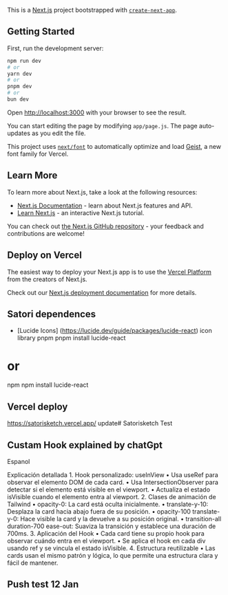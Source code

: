 This is a [Next.js](https://nextjs.org) project bootstrapped with [`create-next-app`](https://github.com/vercel/next.js/tree/canary/packages/create-next-app).

## Getting Started

First, run the development server:

```bash
npm run dev
# or
yarn dev
# or
pnpm dev
# or
bun dev
```

Open [http://localhost:3000](http://localhost:3000) with your browser to see the result.

You can start editing the page by modifying `app/page.js`. The page auto-updates as you edit the file.

This project uses [`next/font`](https://nextjs.org/docs/app/building-your-application/optimizing/fonts) to automatically optimize and load [Geist](https://vercel.com/font), a new font family for Vercel.

## Learn More

To learn more about Next.js, take a look at the following resources:

- [Next.js Documentation](https://nextjs.org/docs) - learn about Next.js features and API.
- [Learn Next.js](https://nextjs.org/learn) - an interactive Next.js tutorial.

You can check out [the Next.js GitHub repository](https://github.com/vercel/next.js) - your feedback and contributions are welcome!

## Deploy on Vercel

The easiest way to deploy your Next.js app is to use the [Vercel Platform](https://vercel.com/new?utm_medium=default-template&filter=next.js&utm_source=create-next-app&utm_campaign=create-next-app-readme) from the creators of Next.js.

Check out our [Next.js deployment documentation](https://nextjs.org/docs/app/building-your-application/deploying) for more details.




## Satori dependences

- [Lucide Icons] (https://lucide.dev/guide/packages/lucide-react)
icon library
pnpm
pnpm install lucide-react
# or
npm
npm install lucide-react


## Vercel deploy
 https://satorisketch.vercel.app/ 
 update# Satorisketch
 Test


## Custam Hook explained by chatGpt
Espanol

Explicación detallada
	1.	Hook personalizado: useInView
	•	Usa useRef para observar el elemento DOM de cada card.
	•	Usa IntersectionObserver para detectar si el elemento está visible en el viewport.
	•	Actualiza el estado isVisible cuando el elemento entra al viewport.
	2.	Clases de animación de Tailwind
	•	opacity-0: La card está oculta inicialmente.
	•	translate-y-10: Desplaza la card hacia abajo fuera de su posición.
	•	opacity-100 translate-y-0: Hace visible la card y la devuelve a su posición original.
	•	transition-all duration-700 ease-out: Suaviza la transición y establece una duración de 700ms.
	3.	Aplicación del Hook
	•	Cada card tiene su propio hook para observar cuándo entra en el viewport.
	•	Se aplica el hook en cada div usando ref y se vincula el estado isVisible.
	4.	Estructura reutilizable
	•	Las cards usan el mismo patrón y lógica, lo que permite una estructura clara y fácil de mantener.
	
## Push test 12 Jan